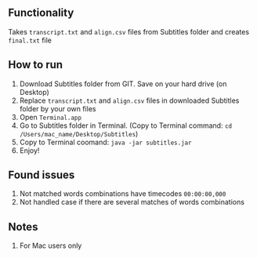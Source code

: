 ## Functionality
Takes `transcript.txt` and `align.csv` files from Subtitles folder and creates `final.txt` file

## How to run
1. Download Subtitles folder from GIT. Save on your hard drive (on Desktop)
2. Replace `transcript.txt` and `align.csv` files in downloaded Subtitles folder by your own files
3. Open `Terminal.app`
4. Go to Subtitles folder in Terminal. (Copy to Terminal command: `cd /Users/mac_name/Desktop/Subtitles`)
5. Copy to Terminal coomand: `java -jar subtitles.jar`
6. Enjoy!

## Found issues
1. Not matched words combinations have timecodes `00:00:00,000`
2. Not handled case if there are several matches of words combinations

## Notes
1. For Mac users only
